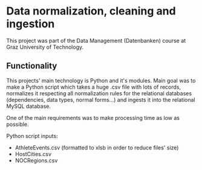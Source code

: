 # Data normalization, cleaning and ingestion 
This project was part of the Data Management (Datenbanken) course at Graz University of Technology.

## Functionality
This projects' main technology is Python and it's modules. Main goal was to make a Python script which takes a huge .csv file with lots of records, normalizes it respecting all normalization rules for the relational databases (dependencies, data types, normal forms...) and ingests it into the relational MySQL database.

One of the main requirements was to make processing time as low as possible. 

Python script inputs:
* AthleteEvents.csv (formatted to xlsb in order to reduce files' size)
* HostCities.csv
* NOCRegions.csv
